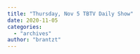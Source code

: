```yaml
---
title: "Thursday, Nov 5 TBTV Daily Show"
date: 2020-11-05
categories: 
  - "archives"
author: "brantzt"
---
```



